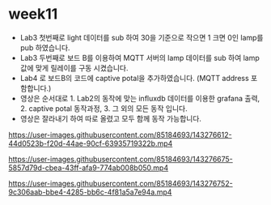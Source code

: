 # week11

- Lab3 첫번째로 light 데이터를 sub 하여 30을 기준으로 작으면 1 크면 0인 lamp를 pub 하였습니다.
- Lab3 두번째로 보드 B를 이용하여 MQTT 서버의 lamp 데이터를 sub 하여 lamp 값에 맞게 릴레이를 구동 시켰습니다.
- Lab4 로 보드B의 코드에 captive potal을 추가하였습니다. (MQTT address 포함합니다.)
- 영상은 순서대로 1. Lab2의 동작에 맞는 influxdb 데이터를 이용한 grafana 출력,  2. captive potal 동작과정,  3. 그 외의 모든 동작   입니다.
- 영상은 잘라내기 하여 따로 올렸고 모두 함께 동작 가능합니다.



https://user-images.githubusercontent.com/85184693/143276612-44d0523b-f20d-44ae-90cf-63935719322b.mp4


https://user-images.githubusercontent.com/85184693/143276675-5857d79d-cbea-43ff-afa9-774ab008b050.mp4


https://user-images.githubusercontent.com/85184693/143276752-9c306aab-bbe4-4285-bb6c-4f81a5a7e94a.mp4

